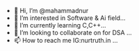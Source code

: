- 👋 Hi, I’m @mahammadnur
- 👀 I’m interested in Software & Ai field...
- 🌱 I’m currently learning C,C++...
- 💞️ I’m looking to collaborate on  for DSA ...
- 📫 How to reach me IG:nurtruth.in ...

<!---
mahammadnur/mahammadnur is a ✨ special ✨ repository because its `README.md` (this file) appears on your GitHub profile.
You can click the Preview link to take a look at your changes.
--->
